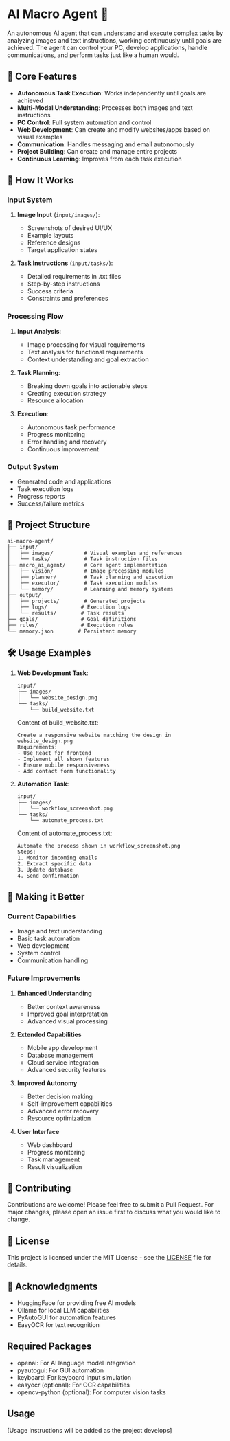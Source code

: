 # AI Macro Agent 🤖

An autonomous AI agent that can understand and execute complex tasks by analyzing images and text instructions, working continuously until goals are achieved. The agent can control your PC, develop applications, handle communications, and perform tasks just like a human would.

## 🌟 Core Features

- **Autonomous Task Execution**: Works independently until goals are achieved
- **Multi-Modal Understanding**: Processes both images and text instructions
- **PC Control**: Full system automation and control
- **Web Development**: Can create and modify websites/apps based on visual examples
- **Communication**: Handles messaging and email autonomously
- **Project Building**: Can create and manage entire projects
- **Continuous Learning**: Improves from each task execution

## 🚀 How It Works

### Input System
1. **Image Input** (`input/images/`):
   - Screenshots of desired UI/UX
   - Example layouts
   - Reference designs
   - Target application states

2. **Task Instructions** (`input/tasks/`):
   - Detailed requirements in .txt files
   - Step-by-step instructions
   - Success criteria
   - Constraints and preferences

### Processing Flow
1. **Input Analysis**:
   - Image processing for visual requirements
   - Text analysis for functional requirements
   - Context understanding and goal extraction

2. **Task Planning**:
   - Breaking down goals into actionable steps
   - Creating execution strategy
   - Resource allocation

3. **Execution**:
   - Autonomous task performance
   - Progress monitoring
   - Error handling and recovery
   - Continuous improvement

### Output System
- Generated code and applications
- Task execution logs
- Progress reports
- Success/failure metrics

## 📁 Project Structure

```
ai-macro-agent/
├── input/
│   ├── images/          # Visual examples and references
│   └── tasks/           # Task instruction files
├── macro_ai_agent/      # Core agent implementation
│   ├── vision/          # Image processing modules
│   ├── planner/         # Task planning and execution
│   ├── executor/        # Task execution modules
│   └── memory/          # Learning and memory systems
├── output/
│   ├── projects/        # Generated projects
│   ├── logs/           # Execution logs
│   └── results/        # Task results
├── goals/              # Goal definitions
├── rules/              # Execution rules
└── memory.json        # Persistent memory
```

## 🛠️ Usage Examples

1. **Web Development Task**:
   ```
   input/
   ├── images/
   │   └── website_design.png
   └── tasks/
       └── build_website.txt
   ```
   Content of build_website.txt:
   ```
   Create a responsive website matching the design in website_design.png
   Requirements:
   - Use React for frontend
   - Implement all shown features
   - Ensure mobile responsiveness
   - Add contact form functionality
   ```

2. **Automation Task**:
   ```
   input/
   ├── images/
   │   └── workflow_screenshot.png
   └── tasks/
       └── automate_process.txt
   ```
   Content of automate_process.txt:
   ```
   Automate the process shown in workflow_screenshot.png
   Steps:
   1. Monitor incoming emails
   2. Extract specific data
   3. Update database
   4. Send confirmation
   ```

## 🔧 Making it Better

### Current Capabilities
- Image and text understanding
- Basic task automation
- Web development
- System control
- Communication handling

### Future Improvements
1. **Enhanced Understanding**
   - Better context awareness
   - Improved goal interpretation
   - Advanced visual processing

2. **Extended Capabilities**
   - Mobile app development
   - Database management
   - Cloud service integration
   - Advanced security features

3. **Improved Autonomy**
   - Better decision making
   - Self-improvement capabilities
   - Advanced error recovery
   - Resource optimization

4. **User Interface**
   - Web dashboard
   - Progress monitoring
   - Task management
   - Result visualization

## 🤝 Contributing

Contributions are welcome! Please feel free to submit a Pull Request. For major changes, please open an issue first to discuss what you would like to change.

## 📝 License

This project is licensed under the MIT License - see the [LICENSE](LICENSE) file for details.

## 🙏 Acknowledgments

- HuggingFace for providing free AI models
- Ollama for local LLM capabilities
- PyAutoGUI for automation features
- EasyOCR for text recognition

## Required Packages
- openai: For AI language model integration
- pyautogui: For GUI automation
- keyboard: For keyboard input simulation
- easyocr (optional): For OCR capabilities
- opencv-python (optional): For computer vision tasks

## Usage
[Usage instructions will be added as the project develops] 